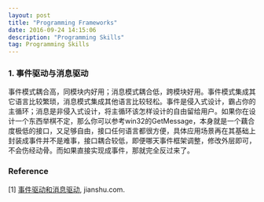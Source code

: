 ```yaml
---
layout: post
title: "Programming Frameworks"
date: 2016-09-24 14:15:06 
description: "Programming Skills"
tag: Programming Skills
---
```



### 1. 事件驱动与消息驱动

事件模式耦合高，同模块内好用；消息模式耦合低，跨模块好用。事件模式集成其它语言比较繁琐，消息模式集成其他语言比较轻松。事件是侵入式设计，霸占你的主循环；消息是非侵入式设计，将主循环该怎样设计的自由留给用户。如果你在设计一个东西举棋不定，那么你可以参考win32的GetMessage，本身就是一个藕合度极低的接口，又足够自由，接口任何语言都很方便，具体应用场景再在其基础上封装成事件并不是难事，接口耦合较低，即便哪天事件框架调整，修改外层即可，不会伤经动骨。而如果直接实现成事件，那就完全反过来了。




### Reference

[1] [事件驱动和消息驱动](http://www.jianshu.com/p/df711376c33e), jianshu.com.